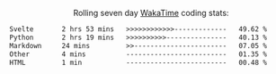 <p align="center">Rolling seven day <a href="https://wakatime.com/@syrkis"/>WakaTime</a> coding stats:</p>
<!--START_SECTION:waka-->

```txt
Svelte       2 hrs 53 mins   >>>>>>>>>>>>-------------   49.62 %
Python       2 hrs 19 mins   >>>>>>>>>>---------------   40.13 %
Markdown     24 mins         >>-----------------------   07.05 %
Other        4 mins          -------------------------   01.35 %
HTML         1 min           -------------------------   00.48 %
```

<!--END_SECTION:waka-->
